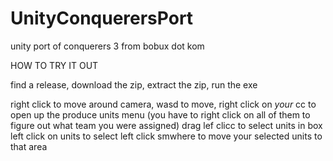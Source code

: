 # UnityConquerersPort
unity port of conquerers 3 from bobux dot kom


HOW TO TRY IT OUT

find a release, download the zip,
extract the zip, run the exe

right click to move around camera,
wasd to move, right click on *your* cc to open up the produce units menu
(you have to right click on all of them to figure out what team you were assigned)
drag lef clicc to select units in box
left click on units to select
left click smwhere to move your selected units to that area
